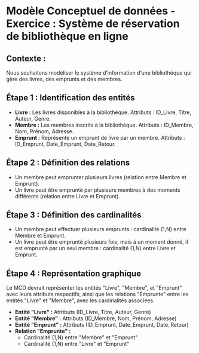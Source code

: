 # Modèle Conceptuel de données - Exercice : Système de réservation de bibliothèque en ligne

## Contexte :

Nous souhaitons modéliser le système d’information d’une bibliothèque qui gère des livres, des emprunts et des membres.

## Étape 1 : Identification des entités

- **Livre :** Les livres disponibles à la bibliothèque. Attributs : ID_Livre, Titre, Auteur, Genre.
- **Membre :** Les membres inscrits à la bibliothèque. Attributs : ID_Membre, Nom, Prénom, Adresse.
- **Emprunt :** Représente un emprunt de livre par un membre. Attributs : ID_Emprunt, Date_Emprunt, Date_Retour.

## Étape 2 : Définition des relations

- Un membre peut emprunter plusieurs livres (relation entre Membre et Emprunt).
- Un livre peut être emprunté par plusieurs membres à des moments différents (relation entre Livre et Emprunt).

## Étape 3 : Définition des cardinalités

- Un membre peut effectuer plusieurs emprunts : cardinalité (1,N) entre Membre et Emprunt.
- Un livre peut être emprunté plusieurs fois, mais à un moment donné, il est emprunté par un seul membre : cardinalité
  (1,N) entre Livre et Emprunt.

## Étape 4 : Représentation graphique

Le MCD devrait représenter les entités "Livre", "Membre", et "Emprunt" avec leurs attributs respectifs, ainsi que les
relations "Emprunte" entre les entités "Livre" et "Membre", avec les cardinalités associées.

- **Entité "Livre" :** Attributs (ID_Livre, Titre, Auteur, Genre)
- **Entité "Membre" :** Attributs (ID_Membre, Nom, Prénom, Adresse)
- **Entité "Emprunt" :** Attributs (ID_Emprunt, Date_Emprunt, Date_Retour)
- **Relation "Emprunte" :**
    - Cardinalité (1,N) entre "Membre" et "Emprunt"
    - Cardinalité (1,N) entre "Livre" et "Emprunt"
